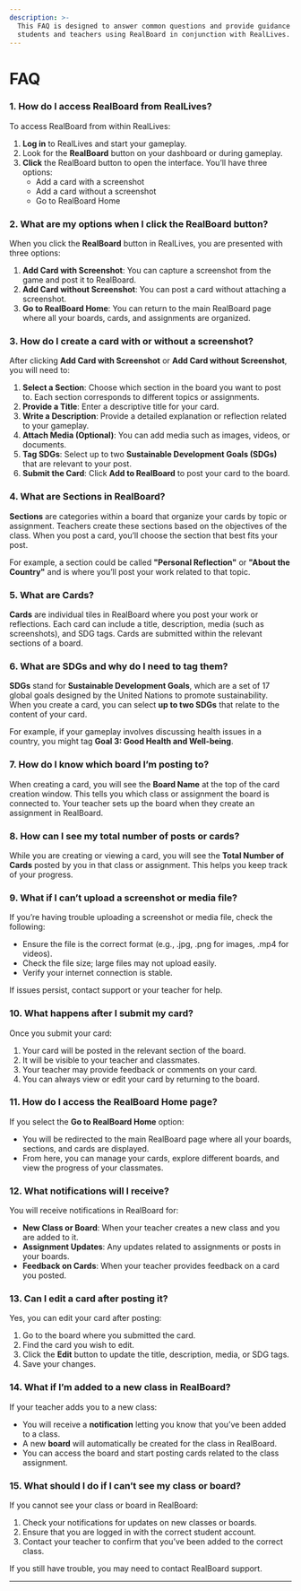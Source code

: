 ```yaml
---
description: >-
  This FAQ is designed to answer common questions and provide guidance for
  students and teachers using RealBoard in conjunction with RealLives.
---
```


# FAQ

### 1. How do I access RealBoard from RealLives?

To access RealBoard from within RealLives:

1. **Log in** to RealLives and start your gameplay.
2. Look for the **RealBoard** button on your dashboard or during gameplay.
3. **Click** the RealBoard button to open the interface. You’ll have three options:
   * Add a card with a screenshot
   * Add a card without a screenshot
   * Go to RealBoard Home

### 2. What are my options when I click the RealBoard button?

When you click the **RealBoard** button in RealLives, you are presented with three options:

1. **Add Card with Screenshot**: You can capture a screenshot from the game and post it to RealBoard.
2. **Add Card without Screenshot**: You can post a card without attaching a screenshot.
3. **Go to RealBoard Home**: You can return to the main RealBoard page where all your boards, cards, and assignments are organized.

### 3. How do I create a card with or without a screenshot?

After clicking **Add Card with Screenshot** or **Add Card without Screenshot**, you will need to:

1. **Select a Section**: Choose which section in the board you want to post to. Each section corresponds to different topics or assignments.
2. **Provide a Title**: Enter a descriptive title for your card.
3. **Write a Description**: Provide a detailed explanation or reflection related to your gameplay.
4. **Attach Media (Optional)**: You can add media such as images, videos, or documents.
5. **Tag SDGs**: Select up to two **Sustainable Development Goals (SDGs)** that are relevant to your post.
6. **Submit the Card**: Click **Add to RealBoard** to post your card to the board.

### 4. What are Sections in RealBoard?

**Sections** are categories within a board that organize your cards by topic or assignment. Teachers create these sections based on the objectives of the class. When you post a card, you’ll choose the section that best fits your post.

For example, a section could be called **"Personal Reflection"** or **"About the Country"** and is where you’ll post your work related to that topic.

### 5. What are Cards?

**Cards** are individual tiles in RealBoard where you post your work or reflections. Each card can include a title, description, media (such as screenshots), and SDG tags. Cards are submitted within the relevant sections of a board.

### 6. What are SDGs and why do I need to tag them?

**SDGs** stand for **Sustainable Development Goals**, which are a set of 17 global goals designed by the United Nations to promote sustainability. When you create a card, you can select **up to two SDGs** that relate to the content of your card.

For example, if your gameplay involves discussing health issues in a country, you might tag **Goal 3: Good Health and Well-being**.

### 7. How do I know which board I’m posting to?

When creating a card, you will see the **Board Name** at the top of the card creation window. This tells you which class or assignment the board is connected to. Your teacher sets up the board when they create an assignment in RealBoard.

### 8. How can I see my total number of posts or cards?

While you are creating or viewing a card, you will see the **Total Number of Cards** posted by you in that class or assignment. This helps you keep track of your progress.

### 9. What if I can’t upload a screenshot or media file?

If you’re having trouble uploading a screenshot or media file, check the following:

* Ensure the file is the correct format (e.g., .jpg, .png for images, .mp4 for videos).
* Check the file size; large files may not upload easily.
* Verify your internet connection is stable.

If issues persist, contact support or your teacher for help.

### 10. What happens after I submit my card?

Once you submit your card:

1. Your card will be posted in the relevant section of the board.
2. It will be visible to your teacher and classmates.
3. Your teacher may provide feedback or comments on your card.
4. You can always view or edit your card by returning to the board.

### 11. How do I access the RealBoard Home page?

If you select the **Go to RealBoard Home** option:

* You will be redirected to the main RealBoard page where all your boards, sections, and cards are displayed.
* From here, you can manage your cards, explore different boards, and view the progress of your classmates.

### 12. What notifications will I receive?

You will receive notifications in RealBoard for:

* **New Class or Board**: When your teacher creates a new class and you are added to it.
* **Assignment Updates**: Any updates related to assignments or posts in your boards.
* **Feedback on Cards**: When your teacher provides feedback on a card you posted.

### 13. Can I edit a card after posting it?

Yes, you can edit your card after posting:

1. Go to the board where you submitted the card.
2. Find the card you wish to edit.
3. Click the **Edit** button to update the title, description, media, or SDG tags.
4. Save your changes.

### 14. What if I’m added to a new class in RealBoard?

If your teacher adds you to a new class:

* You will receive a **notification** letting you know that you’ve been added to a class.
* A new **board** will automatically be created for the class in RealBoard.
* You can access the board and start posting cards related to the class assignment.

### 15. What should I do if I can’t see my class or board?

If you cannot see your class or board in RealBoard:

1. Check your notifications for updates on new classes or boards.
2. Ensure that you are logged in with the correct student account.
3. Contact your teacher to confirm that you’ve been added to the correct class.

If you still have trouble, you may need to contact RealBoard support.

***
